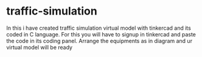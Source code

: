# traffic-simulation
In this i have created traffic simulation virtual model with tinkercad and its coded in C language.
For this you will have to signup in tinkercad and paste the code in its coding panel.
Arrange the equipments as in diagram and ur virtual model will be ready

